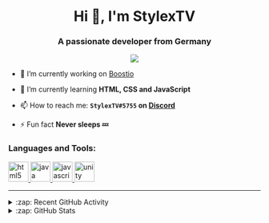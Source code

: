 <h1 align="center">Hi 👋, I'm StylexTV</h1>
<h3 align="center">A passionate developer from Germany</h3>

<p align="center">
  <a href="https://github.com/ryo-ma/github-profile-trophy"><img alig src="https://github-profile-trophy.vercel.app/?username=stylextv&row=1&column=1&theme=flat&rank=SECRET,SSS,SS,S,AAA" /></a>
</p>

- 🔭 I’m currently working on [Boostio](https://github.com/boostiobot)

- 🌱 I’m currently learning **HTML, CSS and JavaScript**

- 📫 How to reach me: **`StylexTV#5755` on [Discord](https://discord.com/)**

- ⚡ Fun fact **Never sleeps 💤**


<h3 align="left">Languages and Tools:</h3>
<p align="left"> <a href="https://www.w3.org/html/" target="_blank"> <img src="https://devicons.github.io/devicon/devicon.git/icons/html5/html5-original-wordmark.svg" alt="html5" width="40" height="40"/> </a> <a href="https://www.java.com" target="_blank"> <img src="https://devicons.github.io/devicon/devicon.git/icons/java/java-original-wordmark.svg" alt="java" width="40" height="40"/> </a> <a href="https://developer.mozilla.org/en-US/docs/Web/JavaScript" target="_blank"> <img src="https://devicons.github.io/devicon/devicon.git/icons/javascript/javascript-original.svg" alt="javascript" width="40" height="40"/> </a> <a href="https://unity.com/" target="_blank"> <img src="https://www.vectorlogo.zone/logos/unity3d/unity3d-icon.svg" alt="unity" width="40" height="40"/> </a> </p>

---

<details>
  <summary>:zap: Recent GitHub Activity</summary>

<!--START_SECTION:activity-->
1. ❗️ Closed issue [#6](https://github.com/StylexTV/UltimateHeads/issues/6) in [StylexTV/UltimateHeads](https://github.com/StylexTV/UltimateHeads)
2. 🗣 Commented on [#6](https://github.com/StylexTV/UltimateHeads/issues/6) in [StylexTV/UltimateHeads](https://github.com/StylexTV/UltimateHeads)
3. 🗣 Commented on [#20](https://github.com/StylexTV/GSigns/issues/20) in [StylexTV/GSigns](https://github.com/StylexTV/GSigns)
<!--END_SECTION:activity-->

</details>

<details>
  <summary>:zap: GitHub Stats</summary>

  <img align="left" alt="StylexTV's GitHub Stats" src="https://github-readme-stats.codestackr.vercel.app/api?username=StylexTV&show_icons=true&hide_border=true" />

</details>

